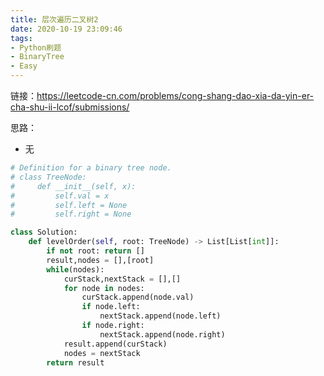 ```yaml
---
title: 层次遍历二叉树2
date: 2020-10-19 23:09:46
tags: 
- Python刷题
- BinaryTree
- Easy
---
```


链接：https://leetcode-cn.com/problems/cong-shang-dao-xia-da-yin-er-cha-shu-ii-lcof/submissions/

思路：

- 无

```python
# Definition for a binary tree node.
# class TreeNode:
#     def __init__(self, x):
#         self.val = x
#         self.left = None
#         self.right = None

class Solution:
    def levelOrder(self, root: TreeNode) -> List[List[int]]:
        if not root: return []
        result,nodes = [],[root]
        while(nodes):
            curStack,nextStack = [],[]
            for node in nodes:
                curStack.append(node.val)
                if node.left:
                    nextStack.append(node.left)
                if node.right:
                    nextStack.append(node.right)
            result.append(curStack)
            nodes = nextStack
        return result

```



